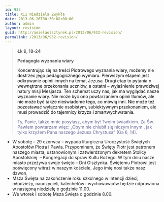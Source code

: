 ```yaml
---
id: 933
title: XII Niedziela Zwykła
date: 2013-06-26T00:30:08+00:00
author: admin
layout: revision
guid: http://anielaolsztynek.pl/2013/06/932-revision/
permalink: /2013/06/932-revision/
---
```

> **Łk 9, 18-24**
> 
> **Pedagogia wyznania wiary**
> 
> <span style="color: #000000;">Koncentrując się na treści Piotrowego wyznania wiary, możemy nie dostrzec jego pedagogicznego wymiaru. Pierwszym etapem jest odkrywanie opinii innych na temat Jezusa. Drugi etap to pytania o wewnętrzne przekonania uczniów, a ostatni &#8211; wyjaśnienie prawdziwej natury misji Mesjasza. Ten schemat uczy nas, jak ma wyglądać nasze wyznanie wiary. Nie może być ono powtarzaniem opinii tłumów, ale nie może być także nieświadome tego, co mówią inni. Nie może też pozostawać wyłącznie osobistym, subiektywnym przekonaniem, ale musi prowadzić do tajemnicy krzyża i zmartwychwstania.</span>
> 
> <span style="color: #666699;">Ty, Panie, także mnie posyłasz, abym był Twoim świadkiem. Za Św. Pawłem powtarzam więc: &#8222;Obym nie chlubił się niczym innym , jak tylko krzyżem Pana naszego Jezusa Chrystusa&#8221; (Ga 6, 14).</span>

  * W sobotę &#8211; 29 czerwca &#8211; wypada liturgiczna Uroczystość Świętych Apostołów Piotra i Pawła. Przypominam, że Święty Piotr jest patronem naszego miasta, ustanowionym i zatwierdzonym dekretem Stolicy Apostolskiej  &#8211; Kongregacji do spraw Kultu Bożego. W tym dniu nasze miasto przeżywa swoje święto &#8211; Dni Olsztynka. Świętemu Piotrowi jest poświęcony witraż w naszym kościele, Jego imię nosi także nasz dzwon.
  * Msza Święta na zakończenie roku szkolnego w intencji dzieci, młodzieży, nauczycieli, katechetów i wychowawców będzie odprawiona w następną niedzielę o godzinie 11.00.
  * We wtorek i sobotę Msza Święta o godzinie 8.00.